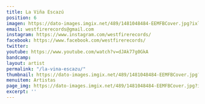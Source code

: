 ```yaml
---
title: La Viña Escazú
position: 6
imagen: https://dato-images.imgix.net/489/1481048484-EEMFBCover.jpg?ixlib=rb-1.1.0&ch=DPR%2CWidth&auto=compress%2Cformat
email: westfirerecords@gmail.com
instagram: https://www.instagram.com/westfirerecords/
facebook: https://www.facebook.com/westfirerecords/
twitter: 
youtube: https://www.youtube.com/watch?v=dJAk77g0GkA
bandcamp: 
layout: artist
permalink: "/la-vina-escazu/"
thumbnail: https://dato-images.imgix.net/489/1481048484-EEMFBCover.jpg?ixlib=rb-1.1.0&ch=DPR%2CWidth&auto=compress%2Cformat&w=370
menuitem: Artistas
page_img: https://dato-images.imgix.net/489/1481048484-EEMFBCover.jpg?ixlib=rb-1.1.0&ch=DPR%2CWidth&auto=compress%2Cformat
excerpt: ''
---
```



